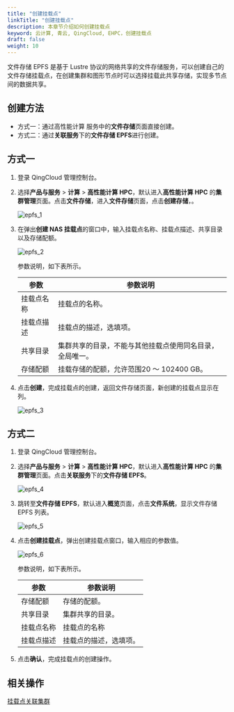 ```yaml
---
title: "创建挂载点"
linkTitle: "创建挂载点"
description: 本章节介绍如何创建挂载点
keyword: 云计算, 青云, QingCloud, EHPC，创建挂载点
draft: false
weight: 10
---
```


文件存储 EPFS 是基于 Lustre 协议的网络共享的文件存储服务，可以创建自己的文件存储挂载点，在创建集群和图形节点时可以选择挂载此共享存储，实现多节点间的数据共享。

## 创建方法
- 方式一：通过高性能计算 服务中的**文件存储**页面直接创建。
- 方式二：通过**关联服务**下的**文件存储 EPFS**进行创建。

## 方式一

1. 登录 QingCloud 管理控制台。

2. 选择**产品与服务** > **计算** > **高性能计算 HPC**，默认进入**高性能计算 HPC** 的**集群管理**页面。点击**文件存储**，进入**文件存储**页面，点击**创建存储**，。

   ![epfs_1](../../../_images/epfs_1.png)

3. 在弹出**创建 NAS 挂载点**的窗口中，输入挂载点名称、挂载点描述、共享目录以及存储配额。

   ![epfs_2](../../../_images/epfs_2.png)

   参数说明，如下表所示。

   | 参数     | 参数说明                                       |
   | -------- | ---------------------------------------------- |
   | 挂载点名称     | 挂载点的名称。                                 |
   | 挂载点描述     | 挂载点的描述，选填项。                                 |
   | 共享目录 | 集群共享的目录，不能与其他挂载点使用同名目录，全局唯一。 |
   | 存储配额 | 挂载存储的配额，允许范围20 ～ 102400 GB。                      |

4. 点击**创建**，完成挂载点的创建，返回文件存储页面，新创建的挂载点显示在列。

   ![epfs_3](../../../_images/epfs_3.png)

## 方式二

1. 登录 QingCloud 管理控制台。

2. 选择**产品与服务** > **计算** > **高性能计算 HPC**，默认进入**高性能计算 HPC** 的**集群管理**页面。点击**关联服务**下的**文件存储 EPFS**。

   ![epfs_4](../../../_images/epfs_4.png) 

3. 跳转至**文件存储 EPFS**，默认进入**概览**页面，点击**文件系统**，显示文件存储 EPFS 列表。

   ![epfs_5](../../../_images/epfs_5.png) 
   
4. 点击**创建挂载点**，弹出创建挂载点窗口，输入相应的参数值。

   ![epfs_6](../../../_images/epfs_6.png) 

   参数说明，如下表所示。

   | 参数       | 参数说明         |
   | ---------- | ---------------- |
   | 存储配额   | 存储的配额。     |
   | 共享目录   | 集群共享的目录。 |
   | 挂载点名称 | 挂载点的名称     |
   | 挂载点描述 | 挂载点的描述，选填项。   |
   
   
5. 点击**确认**，完成挂载点的创建操作。

## 相关操作

[挂载点关联集群](../relate_cluster)

